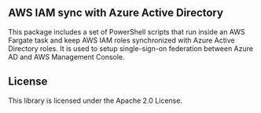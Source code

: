 ## AWS IAM sync with Azure Active Directory

This package includes a set of PowerShell scripts that run inside an AWS Fargate task and keep AWS IAM roles synchronized with Azure Active Directory roles. It is used to setup single-sign-on federation between Azure AD and AWS Management Console.

## License

This library is licensed under the Apache 2.0 License. 
